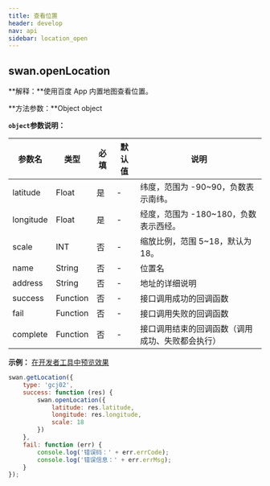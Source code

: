 ```yaml
---
title: 查看位置
header: develop
nav: api
sidebar: location_open
---
```

## swan.openLocation

**解释：**使用百度 App 内置地图查看位置。

**方法参数：**Object object

**`object`参数说明：**

|参数名 |类型  |必填 | 默认值 |说明|
|---- | ---- | ---- | ----|----|
|latitude   | Float |  是  | -| 纬度，范围为 -90~90，负数表示南纬。|
|longitude  | Float  | 是  | -| 经度，范围为 -180~180，负数表示西经。|
|scale  | INT |否 | -|  缩放比例，范围 5~18，默认为18。|
|name  | String |否 | -| 位置名|
|address  | String |否 | -| 地址的详细说明|
|success  | Function |否 | -| 接口调用成功的回调函数|
|fail  | Function |否 | -| 接口调用失败的回调函数|
|complete  | Function |否 | -| 接口调用结束的回调函数（调用成功、失败都会执行）|

**示例：**
<a href="swanide://fragment/8dfef443454866063515a1c3192982281548068706910" title="在开发者工具中预览效果" target="_blank">在开发者工具中预览效果</a>

```js
swan.getLocation({
    type: 'gcj02',
    success: function (res) {
        swan.openLocation({
            latitude: res.latitude,
            longitude: res.longitude,
            scale: 18
        })
    },
    fail: function (err) {
        console.log('错误码：' + err.errCode);
        console.log('错误信息：' + err.errMsg);
    }
});
```
<!-- #### 错误码


|错误码|说明|
|--|--|
|202|解析失败，请检查参数是否正确。| -->